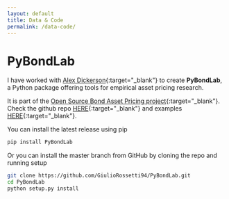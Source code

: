```yaml
---
layout: default
title: Data & Code
permalink: /data-code/
---
```


# PyBondLab

I have worked with [Alex Dickerson](https://www.alexdickerson.com/home){:target="_blank"} to create **PyBondLab**, a Python package offering tools for empirical asset pricing research.

It is part of the [Open Source Bond Asset Pricing project](https://openbondassetpricing.com/){:target="_blank"}.
Check the github repo [HERE](https://github.com/GiulioRossetti94/PyBondLab){:target="_blank"} and examples [HERE](https://github.com/GiulioRossetti94/PyBondLab/tree/main/examples){:target="_blank"}.

You can install the latest release using pip
```bash
pip install PyBondLab
```

Or you can install the master branch from GitHub by cloning the repo and running setup

```bash
git clone https://github.com/GiulioRossetti94/PyBondLab.git
cd PyBondLab
python setup.py install
```